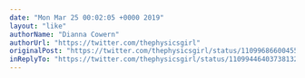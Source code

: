 ```yaml
---
date: "Mon Mar 25 00:02:05 +0000 2019"
layout: "like"
authorName: "Dianna Cowern"
authorUrl: "https://twitter.com/thephysicsgirl"
originalPost: "https://twitter.com/thephysicsgirl/status/1109968660045586438"
inReplyTo: "https://twitter.com/thephysicsgirl/status/1109944640373813248"
---
```

